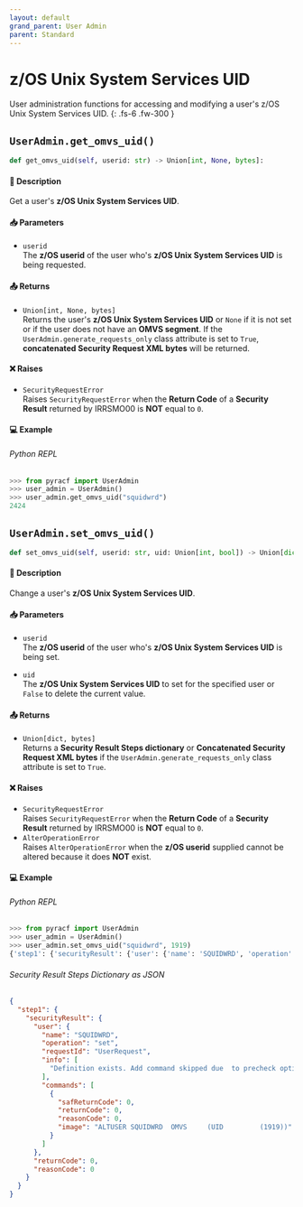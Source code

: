 ```yaml
---
layout: default
grand_parent: User Admin
parent: Standard
---
```


# z/OS Unix System Services UID

User administration functions for accessing and modifying a user's z/OS Unix System Services UID. 
{: .fs-6 .fw-300 }

## `UserAdmin.get_omvs_uid()`

```python
def get_omvs_uid(self, userid: str) -> Union[int, None, bytes]:
```

#### 📄 Description

Get a user's **z/OS Unix System Services UID**.

#### 📥 Parameters
* `userid`<br>
  The **z/OS userid** of the user who's **z/OS Unix System Services UID** is being requested.

#### 📤 Returns
* `Union[int, None, bytes]`<br>
  Returns the user's **z/OS Unix System Services UID** or `None` if it is not set or if the user does not have an **OMVS segment**. If the `UserAdmin.generate_requests_only` class attribute is set to `True`, **concatenated Security Request XML bytes** will be returned.

#### ❌ Raises
* `SecurityRequestError`<br>
  Raises `SecurityRequestError` when the **Return Code** of a **Security Result** returned by IRRSMO00 is **NOT** equal to `0`.

#### 💻 Example

###### Python REPL
```python
>>> from pyracf import UserAdmin
>>> user_admin = UserAdmin()
>>> user_admin.get_omvs_uid("squidwrd")
2424
```

## `UserAdmin.set_omvs_uid()`

```python
def set_omvs_uid(self, userid: str, uid: Union[int, bool]) -> Union[dict, bytes]:
```

#### 📄 Description

Change a user's **z/OS Unix System Services UID**.

#### 📥 Parameters
* `userid`<br>
  The **z/OS userid** of the user who's **z/OS Unix System Services UID** is being set.

* `uid`<br>
  The **z/OS Unix System Services UID** to set for the specified user or `False` to delete the current value.

#### 📤 Returns
* `Union[dict, bytes]`<br>
  Returns a **Security Result Steps dictionary** or **Concatenated Security Request XML bytes** if the `UserAdmin.generate_requests_only` class attribute is set to `True`.

#### ❌ Raises
* `SecurityRequestError`<br>
  Raises `SecurityRequestError` when the **Return Code** of a **Security Result** returned by IRRSMO00 is **NOT** equal to `0`.
* `AlterOperationError`<br>
  Raises `AlterOperationError` when the **z/OS userid** supplied cannot be altered because it does **NOT** exist.

#### 💻 Example

###### Python REPL
```python
>>> from pyracf import UserAdmin
>>> user_admin = UserAdmin()
>>> user_admin.set_omvs_uid("squidwrd", 1919)
{'step1': {'securityResult': {'user': {'name': 'SQUIDWRD', 'operation': 'set', 'requestId': 'UserRequest', 'info': ['Definition exists. Add command skipped due  to precheck option'], 'commands': [{'safReturnCode': 0, 'returnCode': 0, 'reasonCode': 0, 'image': 'ALTUSER SQUIDWRD  OMVS     (UID         (1919))'}]}, 'returnCode': 0, 'reasonCode': 0}}}
```

###### Security Result Steps Dictionary as JSON
```json
{
  "step1": {
    "securityResult": {
      "user": {
        "name": "SQUIDWRD",
        "operation": "set",
        "requestId": "UserRequest",
        "info": [
          "Definition exists. Add command skipped due  to precheck option"
        ],
        "commands": [
          {
            "safReturnCode": 0,
            "returnCode": 0,
            "reasonCode": 0,
            "image": "ALTUSER SQUIDWRD  OMVS     (UID         (1919))"
          }
        ]
      },
      "returnCode": 0,
      "reasonCode": 0
    }
  }
}
```